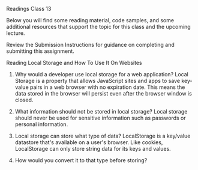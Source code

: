 Readings Class 13

Below you will find some reading material, code samples, and some additional resources that support the topic for this class and the upcoming lecture.

Review the Submission Instructions for guidance on completing and submitting this assignment.

Reading
Local Storage and How To Use It On Websites

1. Why would a developer use local storage for a web application?
Local Storage is a property that allows JavaScript sites and apps to save key-value pairs in a web browser with no expiration date. This means the data stored in the browser will persist even after the browser window is closed.

2. What information should not be stored in local storage?
 Local storage should never be used for sensitive information such as passwords or personal information. 

3. Local storage can store what type of data? 
LocalStorage is a key/value datastore that's available on a user's browser. Like cookies, LocalStorage can only store string data for its keys and values. 

4. How would you convert it to that type before storing?
